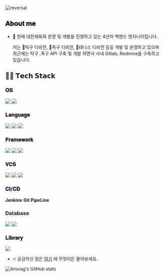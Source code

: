 ![reversal](https://capsule-render.vercel.app/api?type=wave&color=FFFFFF&fontColor=000000&height=100&text=Welcome)  

## 𝐀𝐛𝐨𝐮𝐭 𝐦𝐞  
 - 🔭 현재 대한체육회 운영 및 개발을 진행하고 있는 4년차 백엔드 엔지니어입니다.  


    저는 🏓탁구 디비전, 🏐족구 디비전, 🎾테니스 디비전 등등 개발 및 운영하고 있으며
    최근에는 탁구 ,족구 API 구축 및 개발 하면서 사내 Gitlab, Redmine을 구축하고 있습니다.

## 🧑‍💻 𝗧𝗲𝗰𝗵 𝗦𝘁𝗮𝗰𝗸  

### 𝐎𝐒
<img src="https://img.shields.io/badge/linux-FCC624F?style=for-the-badge&logo=linux&logoColor=white"/> <img src="https://img.shields.io/badge/centos-262577?style=for-the-badge&logo=centos&logoColor=white"/>  

### 𝐋𝐚𝐧𝐠𝐮𝐚𝐠𝐞  
<img src="https://img.shields.io/badge/java-%23ED8B00?style=for-the-badge&logo=openjdk&logoColor=white"> <img src="https://img.shields.io/badge/nodejs-6DB33F?style=for-the-badge&logo=nodejs&logoColor=white"> <img src="https://img.shields.io/badge/javascript-F7DF1E?style=for-the-badge&logo=javascript&logoColor=white">  

### 𝐅𝐫𝐚𝐦𝐞𝐰𝐨𝐫𝐤  
<img src="https://img.shields.io/badge/spring-6DB33F?style=for-the-badge&logo=spring&logoColor=white"> <img src="https://img.shields.io/badge/express-000000?style=for-the-badge&logo=express&logoColor=white"> <img src="https://camo.githubusercontent.com/056bd965d45fd8f69d2a36c8fcd807ba3e1b1aafee4cbfea8c6b83468b52e7d0/68747470733a2f2f696d672e736869656c64732e696f2f62616467652f537072696e6720426f6f742d3644423333463f7374796c653d666c61742d737175617265266c6f676f3d737072696e672d626f6f74266c6f676f436f6c6f723d7768697465" data-canonical-src="https://img.shields.io/badge/Spring Boot-6DB33F?style=flat-square&amp;logo=spring-boot&amp;logoColor=white" style="max-width: 100%;">

### 𝐕𝐂𝐒  
<img src="https://img.shields.io/badge/github-181717?style=for-the-badge&logo=github&logoColor=white"> <img src="https://img.shields.io/badge/gitlab-FC6D26?style=for-the-badge&logo=gitlab&logoColor=white"> <img src="https://img.shields.io/badge/subversion-809CC9?style=for-the-badge&logo=subversion&logoColor=white">  

### 𝐂𝐈/𝐂𝐃
**Jenkins** **Git PipeLine**

### Database
  <img src="https://img.shields.io/badge/oracle-F80000?style=for-the-badge&logo=oracle&logoColor=white"> <img src="https://img.shields.io/badge/mysql-4479A1?style=for-the-badge&logo=mysql&logoColor=white">  
  
### 𝐋𝐢𝐛𝐫𝐚𝐫𝐲 
 <img src="https://img.shields.io/badge/jquery-0769AD?style=for-the-badge&logo=jquery&logoColor=white"> 

 - 🔥 궁금하신 점은 [여기](https://github.com/eunsoo8606/eunsoo8606/issues) 에 무엇이든 물어보세요.  

![Anurag's GitHub stats](https://github-readme-stats.vercel.app/api?username=anuraghazra&show_icons=true&theme=transparent)


